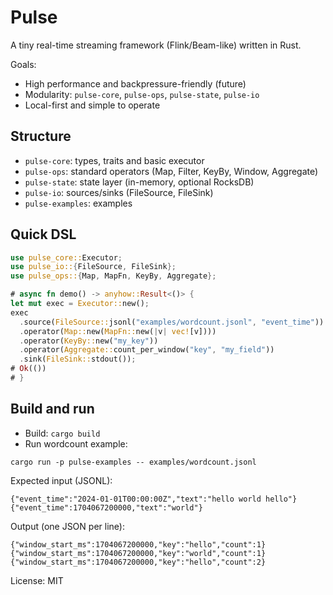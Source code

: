 # Pulse

A tiny real-time streaming framework (Flink/Beam-like) written in Rust.

Goals:
- High performance and backpressure-friendly (future)
- Modularity: `pulse-core`, `pulse-ops`, `pulse-state`, `pulse-io`
- Local-first and simple to operate

## Structure
- `pulse-core`: types, traits and basic executor
- `pulse-ops`: standard operators (Map, Filter, KeyBy, Window, Aggregate)
- `pulse-state`: state layer (in-memory, optional RocksDB)
- `pulse-io`: sources/sinks (FileSource, FileSink)
- `pulse-examples`: examples

## Quick DSL
```rust
use pulse_core::Executor;
use pulse_io::{FileSource, FileSink};
use pulse_ops::{Map, MapFn, KeyBy, Aggregate};

# async fn demo() -> anyhow::Result<()> {
let mut exec = Executor::new();
exec
  .source(FileSource::jsonl("examples/wordcount.jsonl", "event_time"))
  .operator(Map::new(MapFn::new(|v| vec![v])))
  .operator(KeyBy::new("my_key"))
  .operator(Aggregate::count_per_window("key", "my_field"))
  .sink(FileSink::stdout());
# Ok(())
# }
```

## Build and run
- Build: `cargo build`
- Run wordcount example:
```
cargo run -p pulse-examples -- examples/wordcount.jsonl
```

Expected input (JSONL):
```
{"event_time":"2024-01-01T00:00:00Z","text":"hello world hello"}
{"event_time":1704067200000,"text":"world"}
```

Output (one JSON per line):
```
{"window_start_ms":1704067200000,"key":"hello","count":1}
{"window_start_ms":1704067200000,"key":"world","count":1}
{"window_start_ms":1704067200000,"key":"hello","count":2}
```

License: MIT
